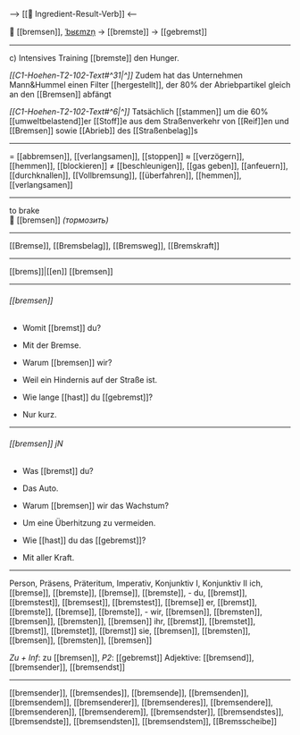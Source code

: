 --> [[🎯 Ingredient-Result-Verb]] <--

🛑 [[bremsen]], [ˈbʁɛmzn̩](https://youglish.com/pronounce/bremsen/german) → [[bremste]] → [[gebremst]]

---
c) Intensives Training [[bremste]] den Hunger.

*[[C1-Hoehen-T2-102-Text#^31|^]]* Zudem hat das Unternehmen Mann&Hummel einen Filter [[hergestellt]], der 80% der Abriebpartikel gleich an den [[Bremsen]] abfängt

*[[C1-Hoehen-T2-102-Text#^6|^]]* Tatsächlich [[stammen]] um die 60% [[umweltbelastend]]er [[Stoff]]e aus dem Straßenverkehr von [[Reif]]en und [[Bremsen]] sowie [[Abrieb]] des [[Straßenbelag]]s

---
= [[abbremsen]], [[verlangsamen]], [[stoppen]]
≈ [[verzögern]], [[hemmen]], [[blockieren]]
≠ [[beschleunigen]], [[gas geben]], [[anfeuern]], [[durchknallen]], [[Vollbremsung]], [[überfahren]], [[hemmen]], [[verlangsamen]]


---
to brake  
🛑 [[bremsen]] *(тормозить)*

---
[[Bremse]], [[Bremsbelag]], [[Bremsweg]], [[Bremskraft]]

---
[[brems]]|[[en]]
[[bremsen]]


---
###### [[bremsen]]
- Womit [[bremst]] du?
- Mit der Bremse.

- Warum [[bremsen]] wir?
- Weil ein Hindernis auf der Straße ist.

- Wie lange [[hast]] du [[gebremst]]?
- Nur kurz.

---
###### [[bremsen]] jN
- Was [[bremst]] du?
- Das Auto.

- Warum [[bremsen]] wir das Wachstum?
- Um eine Überhitzung zu vermeiden.

- Wie [[hast]] du das [[gebremst]]?
- Mit aller Kraft.

---
Person, Präsens, Präteritum, Imperativ, Konjunktiv I, Konjunktiv II
ich, [[bremse]], [[bremste]], [[bremse]], [[bremste]], -
du, [[bremst]], [[bremstest]], [[bremsest]], [[bremstest]], [[bremse]]
er, [[bremst]], [[bremste]], [[bremse]], [[bremste]], -
wir, [[bremsen]], [[bremsten]], [[bremsen]], [[bremsten]], [[bremsen]]
ihr, [[bremst]], [[bremstet]], [[bremst]], [[bremstet]], [[bremst]]
sie, [[bremsen]], [[bremsten]], [[bremsen]], [[bremsten]], [[bremsen]]

*Zu + Inf*: zu [[bremsen]], *P2*: [[gebremst]]
Adjektive: [[bremsend]], [[bremsender]], [[bremsendst]]

---
[[bremsender]], [[bremsendes]], [[bremsende]], [[bremsenden]], [[bremsendem]], [[bremsenderer]], [[bremsenderes]], [[bremsendere]], [[bremsenderen]], [[bremsenderem]], [[bremsendster]], [[bremsendstes]], [[bremsendste]], [[bremsendsten]], [[bremsendstem]], [[Bremsscheibe]]
